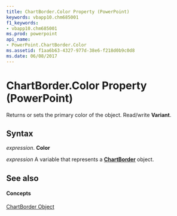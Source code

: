 ```yaml
---
title: ChartBorder.Color Property (PowerPoint)
keywords: vbapp10.chm685001
f1_keywords:
- vbapp10.chm685001
ms.prod: powerpoint
api_name:
- PowerPoint.ChartBorder.Color
ms.assetid: f1aa6b63-4327-977d-38e6-f218d0b9c0d8
ms.date: 06/08/2017
---
```



# ChartBorder.Color Property (PowerPoint)

Returns or sets the primary color of the object. Read/write  **Variant**.


## Syntax

 _expression_. **Color**

 _expression_ A variable that represents a **[ChartBorder](chartborder-object-powerpoint.md)** object.


## See also


#### Concepts


[ChartBorder Object](chartborder-object-powerpoint.md)

